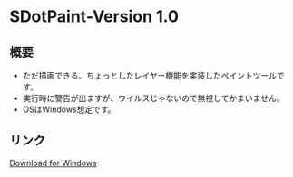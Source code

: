 # SDotPaint-Version 1.0 

## 概要

* ただ描画できる、ちょっとしたレイヤー機能を実装したペイントツールです。
* 実行時に警告が出ますが、ウイルスじゃないので無視してかまいません。
* OSはWindows想定です。
## リンク
[Download for Windows](https://github.com/spiral987/SDotPaint/releases/download/v1.0.0/SDotPaint.exe)
